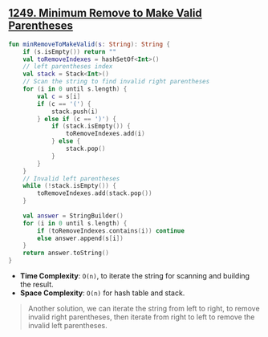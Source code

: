 ## [1249. Minimum Remove to Make Valid Parentheses](https://leetcode.com/problems/minimum-remove-to-make-valid-parentheses/)

```kotlin
fun minRemoveToMakeValid(s: String): String {
    if (s.isEmpty()) return ""
    val toRemoveIndexes = hashSetOf<Int>()
    // left parentheses index
    val stack = Stack<Int>()
    // Scan the string to find invalid right parentheses
    for (i in 0 until s.length) {
        val c = s[i] 
        if (c == '(') {
            stack.push(i)
        } else if (c == ')') {
            if (stack.isEmpty()) { 
                toRemoveIndexes.add(i)
            } else {
                stack.pop()
            }
        }
    } 
    // Invalid left parentheses
    while (!stack.isEmpty()) {
        toRemoveIndexes.add(stack.pop())
    }
    
    val answer = StringBuilder()
    for (i in 0 until s.length) {
        if (toRemoveIndexes.contains(i)) continue
        else answer.append(s[i])
    }
    return answer.toString()
}
```

* **Time Complexity**: `O(n)`, to iterate the string for scanning and building the result.
* **Space Complexity**: `O(n)` for hash table and stack.

> Another solution, we can iterate the string from left to right, to remove invalid right parentheses, then iterate from right to left to remove the invalid left parentheses.